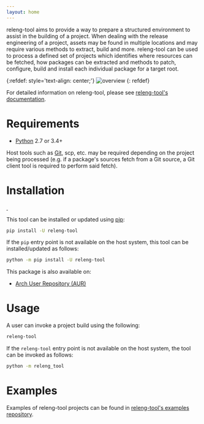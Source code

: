 ```yaml
---
layout: home
---
```


releng-tool aims to provide a way to prepare a structured environment to
assist in the building of a project. When dealing with the release
engineering of a project, assets may be found in multiple locations and may
require various methods to extract, build and more. releng-tool can be used to
process a defined set of projects which identifies where resources can be
fetched, how packages can be extracted and methods to patch, configure, build
and install each individual package for a target root.

{:refdef: style='text-align: center;'}
![overview]({{site.baseurl}}/assets/overview.png)
{: refdef}

For detailed information on releng-tool, please see
[releng-tool's documentation][releng-tool documentation].

Requirements
============

* [Python][python] 2.7 or 3.4+

Host tools such as [Git][git], scp, etc. may be required depending on the
project being processed (e.g. if a package's sources fetch from a Git source,
a Git client tool is required to perform said fetch).

Installation
============

<a href="https://pypi.org/project/releng-tool/">
    <img src="https://img.shields.io/pypi/v/releng-tool.svg" alt="" />
</a>
<img src="https://img.shields.io/pypi/pyversions/releng-tool.svg" alt="" />

This tool can be installed or updated using [pip]:

~~~ bash
pip install -U releng-tool
~~~

If the `pip` entry point is not available on the host system, this tool
can be installed/updated as follows:

~~~ bash
python -m pip install -U releng-tool
~~~

This package is also available on:
- [Arch User Repository (AUR)][aur]

Usage
=====

A user can invoke a project build using the following:

~~~ bash
releng-tool
~~~

If the `releng-tool` entry point is not available on the host system, the
tool can be invoked as follows:

~~~ bash
python -m releng_tool
~~~

Examples
========

Examples of releng-tool projects can be found in
[releng-tool's examples repository][releng-tool examples].


[aur]: https://aur.archlinux.org/packages/releng-tool/
[git]: https://git-scm.com/
[pip]: https://pip.pypa.io/
[python]: https://www.python.org/
[releng-tool documentation]: https://docs.releng.io/
[releng-tool examples]: https://github.com/releng-tool/releng-tool-examples
